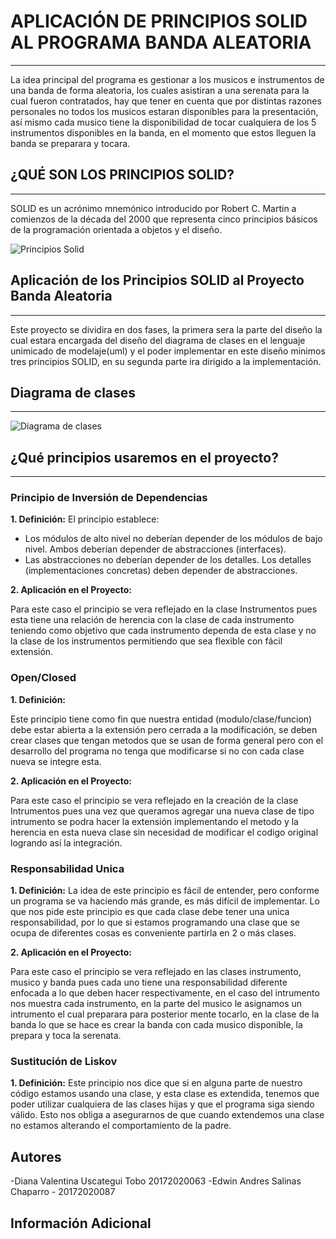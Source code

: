 # APLICACIÓN DE PRINCIPIOS SOLID AL PROGRAMA BANDA ALEATORIA 
----------------------------------------------------------------------------------------------------------------------------------------

La idea principal del programa es gestionar a los musicos e instrumentos de una banda de forma aleatoria, los cuales asistiran a una serenata para la cual fueron contratados, hay que tener en cuenta que por distintas razones personales no todos los musicos estaran disponibles para la presentación, así mismo cada musico tiene la disponibilidad de tocar cualquiera de los  5 instrumentos disponibles en la banda, en el momento que estos lleguen la banda se preparara y tocara. 

## ¿QUÉ SON LOS PRINCIPIOS SOLID?
----------------------------------------------------------------------------------------------------------------------------------------

SOLID es un acrónimo mnemónico introducido por Robert C. Martin a comienzos de la década del 2000 que representa cinco principios básicos de la programación orientada a objetos y el diseño.

![Principios Solid](link)

## Aplicación de los Principios SOLID al Proyecto Banda Aleatoria
---------------------------------------------------------------------------------------------------------------------------------------

Este proyecto se dividira en dos fases, la primera sera la parte del diseño la cual estara encargada del diseño del diagrama de clases en el lenguaje unimicado de modelaje(uml) y el poder implementar en este diseño minimos tres principios SOLID, en su segunda parte ira dirigido a la implementación. 

## Diagrama de clases 
---------------------------------------------------------------------------------------------------------------------------------------

![Diagrama de clases](link)

## ¿Qué principios usaremos en el proyecto?
----------------------------------------------------------------------------------------------------------------------------------------

### Principio de Inversión de Dependencias
**1. Definición:**
El principio establece:

* Los módulos de alto nivel no deberían depender de los módulos de bajo nivel. Ambos deberían depender de abstracciones (interfaces).
* Las abstracciones no deberían depender de los detalles. Los detalles (implementaciones concretas) deben depender de abstracciones.

**2. Aplicación en el Proyecto:**

Para este caso el principio se vera reflejado en la clase Instrumentos pues esta tiene una relación de herencia con la clase de cada instrumento teniendo como objetivo que cada instrumento dependa de esta clase y no la clase de los instrumentos permitiendo que sea flexible con fácil extensión.

### Open/Closed 

**1. Definición:**

Este principio tiene como fin que nuestra entidad (modulo/clase/funcion) debe estar abierta a la extensión pero cerrada a la modificación, se deben crear clases que tengan metodos que se usan de forma general pero con el desarrollo del programa no tenga que modificarse si no con cada clase nueva se integre esta.

**2. Aplicación en el Proyecto:**

Para este caso el principio se vera reflejado en la creación de la clase Intrumentos pues una vez que queramos agregar una nueva clase de tipo intrumento se podra hacer la extensión implementando el metodo y la herencia en esta nueva clase sin necesidad de modificar el codigo original logrando así la integración.

###  Responsabilidad Unica 

**1. Definición:**
La idea de este principio es fácil de entender, pero conforme un programa se va haciendo más grande, es más difícil de implementar. Lo que nos pide este principio es que cada clase debe tener una unica responsabilidad, por lo que si estamos programando una clase que se ocupa de diferentes cosas es conveniente partirla en 2 o más clases.

**2. Aplicación en el Proyecto:**

Para este caso el principio se vera reflejado en las clases instrumento, musico y banda pues cada uno tiene una responsabilidad diferente enfocada a lo que deben hacer respectivamente, en el caso del intrumento nos muestra cada instrumento, en la parte del musico le asignamos un intrumento el cual preparara para posterior mente tocarlo, en la clase de la banda lo que se hace es crear la banda con cada musico disponible, la prepara y toca la serenata.


### Sustitución de Liskov 

**1. Definición:**
Este principio nos dice que si en alguna parte de nuestro código estamos usando una clase, y esta clase es extendida, tenemos que poder utilizar cualquiera de las clases hijas y que el programa siga siendo válido. Esto nos obliga a asegurarnos de que cuando extendemos una clase no estamos alterando el comportamiento de la padre.

## Autores 
-Diana Valentina Uscategui Tobo 20172020063
-Edwin Andres Salinas Chaparro - 20172020087

## Información Adicional
